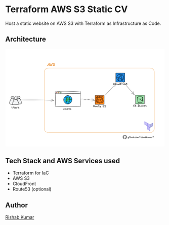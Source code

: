 # Terraform AWS S3 Static CV

Host a static website on AWS S3 with Terraform as Infrastructure as Code.

## Architecture

![Static Site on AWS with Terraform](images/terraform-aws-static-site-diagram.png)

## Tech Stack and AWS Services used

- Terraform for IaC
- AWS S3
- CloudFront
- Route53 (optional)

## Author

[Rishab Kumar](https://youtube.com/@rishabincloud)

